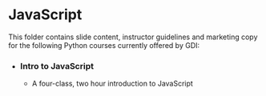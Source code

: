 # JavaScript

This folder contains slide content, instructor guidelines and marketing copy for the following Python courses currently offered by GDI:

* ### Intro to JavaScript
  * A four-class, two hour introduction to JavaScript
